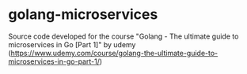 # golang-microservices

Source code developed for the course "Golang - The ultimate guide to microservices in Go [Part 1]" by udemy (https://www.udemy.com/course/golang-the-ultimate-guide-to-microservices-in-go-part-1/)
